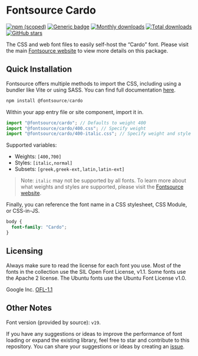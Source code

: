 # Fontsource Cardo

[![npm (scoped)](https://img.shields.io/npm/v/@fontsource/cardo?color=brightgreen)](https://www.npmjs.com/package/@fontsource/cardo) [![Generic badge](https://img.shields.io/badge/fontsource-passing-brightgreen)](https://github.com/fontsource/fontsource) [![Monthly downloads](https://badgen.net/npm/dm/@fontsource/cardo)](https://github.com/fontsource/fontsource) [![Total downloads](https://badgen.net/npm/dt/@fontsource/cardo)](https://github.com/fontsource/fontsource) [![GitHub stars](https://img.shields.io/github/stars/fontsource/fontsource.svg?style=social&label=Star)](https://github.com/fontsource/fontsource/stargazers)

The CSS and web font files to easily self-host the “Cardo” font. Please visit the main [Fontsource website](https://fontsource.org/fonts/cardo) to view more details on this package.

## Quick Installation

Fontsource offers multiple methods to import the CSS, including using a bundler like Vite or using SASS. You can find full documentation [here](https://fontsource.org/docs/getting-started/introduction).

```javascript
npm install @fontsource/cardo
```

Within your app entry file or site component, import it in.

```javascript
import "@fontsource/cardo"; // Defaults to weight 400
import "@fontsource/cardo/400.css"; // Specify weight
import "@fontsource/cardo/400-italic.css"; // Specify weight and style
```

Supported variables:
- Weights: `[400,700]`
- Styles: `[italic,normal]`
- Subsets: `[greek,greek-ext,latin,latin-ext]`

> Note: `italic` may not be supported by all fonts. To learn more about what weights and styles are supported, please visit the [Fontsource website](https://fontsource.org/fonts/cardo).

Finally, you can reference the font name in a CSS stylesheet, CSS Module, or CSS-in-JS.

```css
body {
  font-family: "Cardo";
}
```

## Licensing
Always make sure to read the license for each font you use. Most of the fonts in the collection use the SIL Open Font License, v1.1. Some fonts use the Apache 2 license. The Ubuntu fonts use the Ubuntu Font License v1.0.

Google Inc.
[OFL-1.1](http://scripts.sil.org/OFL)

## Other Notes
Font version (provided by source): `v19`.

If you have any suggestions or ideas to improve the performance of font loading or expand the existing library, feel free to star and contribute to this repository. You can share your suggestions or ideas by creating an [issue](https://github.com/fontsource/fontsource/issues).